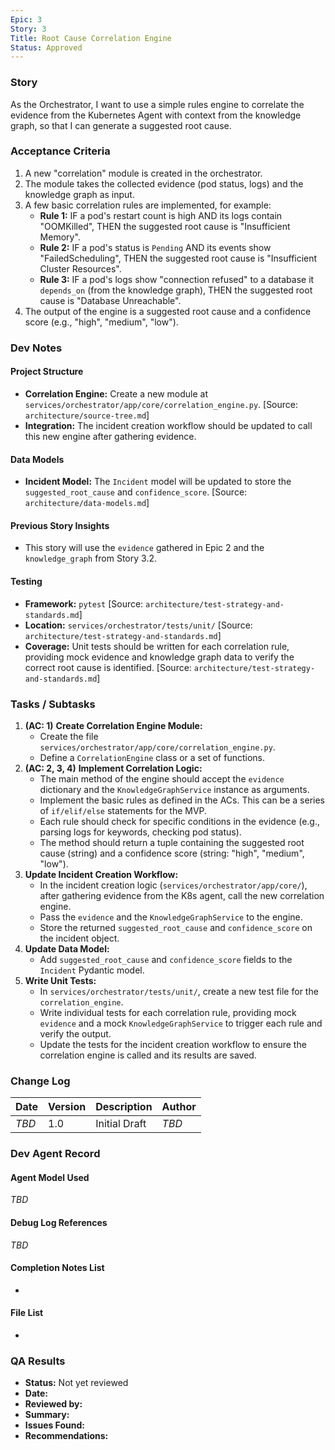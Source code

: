 ```yaml
---
Epic: 3
Story: 3
Title: Root Cause Correlation Engine
Status: Approved
---
```


### Story

As the Orchestrator, I want to use a simple rules engine to correlate the evidence from the Kubernetes Agent with context from the knowledge graph, so that I can generate a suggested root cause.

### Acceptance Criteria

1.  A new "correlation" module is created in the orchestrator.
2.  The module takes the collected evidence (pod status, logs) and the knowledge graph as input.
3.  A few basic correlation rules are implemented, for example:
    *   **Rule 1:** IF a pod's restart count is high AND its logs contain "OOMKilled", THEN the suggested root cause is "Insufficient Memory".
    *   **Rule 2:** IF a pod's status is `Pending` AND its events show "FailedScheduling", THEN the suggested root cause is "Insufficient Cluster Resources".
    *   **Rule 3:** IF a pod's logs show "connection refused" to a database it `depends_on` (from the knowledge graph), THEN the suggested root cause is "Database Unreachable".
4.  The output of the engine is a suggested root cause and a confidence score (e.g., "high", "medium", "low").

### Dev Notes

#### Project Structure
- **Correlation Engine:** Create a new module at `services/orchestrator/app/core/correlation_engine.py`. [Source: `architecture/source-tree.md`]
- **Integration:** The incident creation workflow should be updated to call this new engine after gathering evidence.

#### Data Models
- **Incident Model:** The `Incident` model will be updated to store the `suggested_root_cause` and `confidence_score`. [Source: `architecture/data-models.md`]

#### Previous Story Insights
- This story will use the `evidence` gathered in Epic 2 and the `knowledge_graph` from Story 3.2.

#### Testing
- **Framework:** `pytest` [Source: `architecture/test-strategy-and-standards.md`]
- **Location:** `services/orchestrator/tests/unit/` [Source: `architecture/test-strategy-and-standards.md`]
- **Coverage:** Unit tests should be written for each correlation rule, providing mock evidence and knowledge graph data to verify the correct root cause is identified. [Source: `architecture/test-strategy-and-standards.md`]

### Tasks / Subtasks

1.  **(AC: 1)** **Create Correlation Engine Module:**
    - Create the file `services/orchestrator/app/core/correlation_engine.py`.
    - Define a `CorrelationEngine` class or a set of functions.
2.  **(AC: 2, 3, 4)** **Implement Correlation Logic:**
    - The main method of the engine should accept the `evidence` dictionary and the `KnowledgeGraphService` instance as arguments.
    - Implement the basic rules as defined in the ACs. This can be a series of `if/elif/else` statements for the MVP.
    - Each rule should check for specific conditions in the evidence (e.g., parsing logs for keywords, checking pod status).
    - The method should return a tuple containing the suggested root cause (string) and a confidence score (string: "high", "medium", "low").
3.  **Update Incident Creation Workflow:**
    - In the incident creation logic (`services/orchestrator/app/core/`), after gathering evidence from the K8s agent, call the new correlation engine.
    - Pass the `evidence` and the `KnowledgeGraphService` to the engine.
    - Store the returned `suggested_root_cause` and `confidence_score` on the incident object.
4.  **Update Data Model:**
    - Add `suggested_root_cause` and `confidence_score` fields to the `Incident` Pydantic model.
5.  **Write Unit Tests:**
    - In `services/orchestrator/tests/unit/`, create a new test file for the `correlation_engine`.
    - Write individual tests for each correlation rule, providing mock `evidence` and a mock `KnowledgeGraphService` to trigger each rule and verify the output.
    - Update the tests for the incident creation workflow to ensure the correlation engine is called and its results are saved.

### Change Log

| Date | Version | Description | Author |
| --- | --- | --- | --- |
| _TBD_ | 1.0 | Initial Draft | _TBD_ |

### Dev Agent Record

#### Agent Model Used
_TBD_

#### Debug Log References
_TBD_

#### Completion Notes List
-

#### File List
-

### QA Results

- **Status:** Not yet reviewed
- **Date:**
- **Reviewed by:**
- **Summary:**
- **Issues Found:**
- **Recommendations:**
